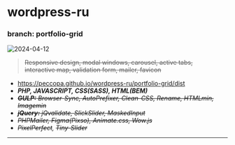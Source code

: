 # wordpress-ru
### branch: portfolio-grid
![2024-04-12](https://)
>~~Responsive design, modal windows, carousel, active tabs,~~  
>~~interactive map, validation form, mailer, favicon~~
- https://peccopa.github.io/wordpress-ru/portfolio-grid/dist
- ***PHP, JAVASCRIPT, CSS(SASS), HTML(BEM)***
- ~~***GULP:*** *Browser-Sync, AutoPrefixer, Clean-CSS, Rename, HTMLmin, Imagemin*~~
- ~~***jQuery:*** *jQvalidate, SlickSlider, MaskedInput*~~
- ~~*PHPMailer, Figma(Pixso), Animate.css, Wow.js*~~
- *~~PixelPerfect~~, ~~Tiny-Slider~~*
___

